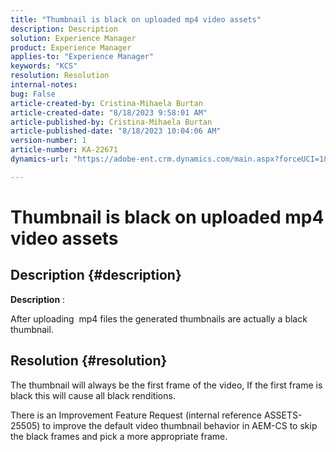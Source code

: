 ```yaml
---
title: "Thumbnail is black on uploaded mp4 video assets"
description: Description
solution: Experience Manager
product: Experience Manager
applies-to: "Experience Manager"
keywords: "KCS"
resolution: Resolution
internal-notes: 
bug: False
article-created-by: Cristina-Mihaela Burtan
article-created-date: "8/18/2023 9:58:01 AM"
article-published-by: Cristina-Mihaela Burtan
article-published-date: "8/18/2023 10:04:06 AM"
version-number: 1
article-number: KA-22671
dynamics-url: "https://adobe-ent.crm.dynamics.com/main.aspx?forceUCI=1&pagetype=entityrecord&etn=knowledgearticle&id=f92fdab5-ad3d-ee11-bdf4-6045bd006d92"

---
```

# Thumbnail is black on uploaded mp4 video assets

## Description {#description}


<b>Description</b> :

After uploading  mp4 files the generated thumbnails are actually a black thumbnail.


## Resolution {#resolution}




The thumbnail will always be the first frame of the video, If the first frame is black this will cause all black renditions.

There is an Improvement Feature Request (internal reference ASSETS-25505) to improve the default video thumbnail behavior in AEM-CS to skip the black frames and pick a more appropriate frame.


